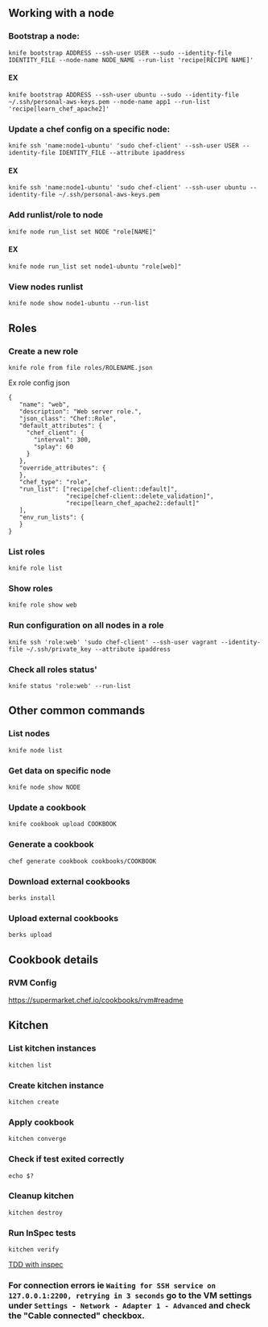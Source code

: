 ## Working with a node

### Bootstrap a node:
```
knife bootstrap ADDRESS --ssh-user USER --sudo --identity-file IDENTITY_FILE --node-name NODE_NAME --run-list 'recipe[RECIPE NAME]'
```
#### EX

```
knife bootstrap ADDRESS --ssh-user ubuntu --sudo --identity-file ~/.ssh/personal-aws-keys.pem --node-name app1 --run-list 'recipe[learn_chef_apache2]'
```

### Update a chef config on a specific node:
```
knife ssh 'name:node1-ubuntu' 'sudo chef-client' --ssh-user USER --identity-file IDENTITY_FILE --attribute ipaddress
```
#### EX
```
knife ssh 'name:node1-ubuntu' 'sudo chef-client' --ssh-user ubuntu --identity-file ~/.ssh/personal-aws-keys.pem
```

### Add runlist/role to node
```
knife node run_list set NODE "role[NAME]"
```
#### EX
```
knife node run_list set node1-ubuntu "role[web]"
```

### View nodes runlist
```
knife node show node1-ubuntu --run-list
```

## Roles

### Create a new role
```knife role from file roles/ROLENAME.json```

Ex role config json
```
{
   "name": "web",
   "description": "Web server role.",
   "json_class": "Chef::Role",
   "default_attributes": {
     "chef_client": {
       "interval": 300,
       "splay": 60
     }
   },
   "override_attributes": {
   },
   "chef_type": "role",
   "run_list": ["recipe[chef-client::default]",
                "recipe[chef-client::delete_validation]",
                "recipe[learn_chef_apache2::default]"
   ],
   "env_run_lists": {
   }
}
```
### List roles
```
knife role list
```

### Show roles
```
knife role show web
```

### Run configuration on all nodes in a role
```
knife ssh 'role:web' 'sudo chef-client' --ssh-user vagrant --identity-file ~/.ssh/private_key --attribute ipaddress
```

### Check all roles status'
```
knife status 'role:web' --run-list
```

## Other common commands

### List nodes
```knife node list```

### Get data on specific node
```knife node show NODE```

### Update a cookbook
```knife cookbook upload COOKBOOK```

### Generate a cookbook
```chef generate cookbook cookbooks/COOKBOOK```

### Download external cookbooks
```berks install```

### Upload external cookbooks
```berks upload```


## Cookbook details
### RVM Config
https://supermarket.chef.io/cookbooks/rvm#readme


## Kitchen

### List kitchen instances
```
kitchen list
```

### Create kitchen instance
```
kitchen create
```

### Apply cookbook
```
kitchen converge
```

### Check if test exited correctly
```
echo $?
```

### Cleanup kitchen
```
kitchen destroy
```

### Run InSpec tests
```
kitchen verify
```

[TDD with inspec](https://learn.chef.io/modules/tdd-with-inspec/rhel/virtualbox/create-a-web-server-cookbook#/)

### For connection errors ie `Waiting for SSH service on 127.0.0.1:2200, retrying in 3 seconds` go to the VM settings under `Settings - Network - Adapter 1 - Advanced` and check the "Cable connected" checkbox.
